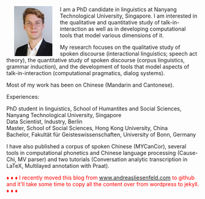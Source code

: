 <p><img src="pic.jpg" alt="Picture" style="float:left;border:1;" hspace="20">

I am a PhD candidate in linguistics at Nanyang Technological University, Singapore. I am interested in the qualitative and quantitative study of talk-in-interaction as well as in developing computational tools that model various dimensions of it.

My research focuses on the qualitative study of spoken discourse (interactional linguistics; speech act theory), the quantitative study of spoken discourse (corpus linguistics, grammar induction), and the development of tools that model aspects of talk-in-interaction (computational pragmatics, dialog systems).

Most of my work has been on Chinese (Mandarin and Cantonese). 

Experiences:

PhD student in linguistics, School of Humantites and Social Sciences, Nanyang Technological University, Singapore<br>
Data Scientist, Industry, Berlin<br>
Master, School of Social Sciences, Hong Kong University, China<br>
Bachelor, Fakultät für Geisteswissenschaften, University of Bonn, Germany

I have also published a corpus of spoken Chinese (MYCanCor), several tools in computational phonetics and Chinese language processing (Cause-Chi, MV parser) and two tutorials (Conversation analytic transcription in LaTeX, Multilayed annotation with Praat).

<font color="red">&#9830; &#9830; &#9830; I recently moved this blog from www.andreasliesenfeld.com to github and it'll take some time to copy all the content over from wordpress to jekyll. &#9830; &#9830; &#9830;</font>
